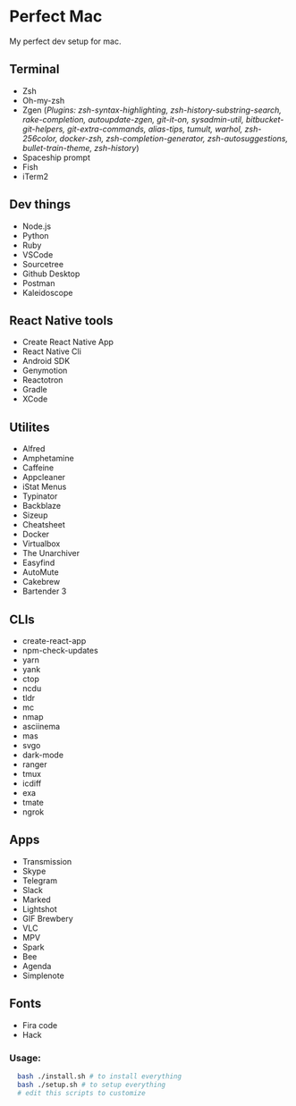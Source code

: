 # Perfect Mac

My perfect dev setup for mac.

## Terminal
- Zsh
- Oh-my-zsh
- Zgen
  (*Plugins: zsh-syntax-highlighting, zsh-history-substring-search, rake-completion, autoupdate-zgen, git-it-on, sysadmin-util, bitbucket-git-helpers, git-extra-commands, alias-tips, tumult, warhol, zsh-256color, docker-zsh, zsh-completion-generator, zsh-autosuggestions, bullet-train-theme, zsh-history*)
- Spaceship prompt
- Fish
- iTerm2

## Dev things
- Node.js
- Python
- Ruby
- VSCode
- Sourcetree
- Github Desktop
- Postman
- Kaleidoscope

## React Native tools
- Create React Native App
- React Native Cli
- Android SDK
- Genymotion
- Reactotron
- Gradle
- XCode

## Utilites
- Alfred
- Amphetamine
- Caffeine
- Appcleaner
- iStat Menus
- Typinator
- Backblaze
- Sizeup
- Cheatsheet
- Docker
- Virtualbox
- The Unarchiver
- Easyfind
- AutoMute
- Cakebrew
- Bartender 3

## CLIs
- create-react-app
- npm-check-updates
- yarn
- yank
- ctop
- ncdu
- tldr
- mc
- nmap
- asciinema
- mas
- svgo
- dark-mode
- ranger
- tmux
- icdiff
- exa
- tmate
- ngrok

## Apps
- Transmission
- Skype
- Telegram
- Slack
- Marked
- Lightshot
- GIF Brewbery
- VLC
- MPV
- Spark
- Bee
- Agenda
- Simplenote

## Fonts
- Fira code
- Hack

### Usage:

```bash
  bash ./install.sh # to install everything
  bash ./setup.sh # to setup everything
  # edit this scripts to customize
```
